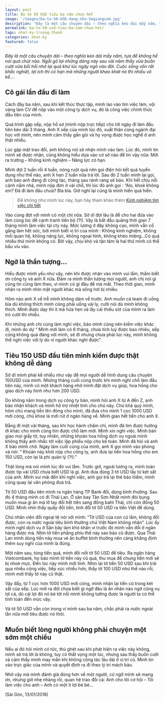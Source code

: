 ```yaml
---
layout: post
title: Ba tờ 50 USD tiêu ba năm chưa hết  
image: '/images/ba-to-50-USD-dang-nho-Vegiangcom.jpg'
description: "Đây là một câu chuyện dài – theo nghĩa kéo dài mấy năm, tựa đề không hề nói quá chút nào. Ngồi gõ lại những dòng này sau vài năm thấy vừa buồn cười vừa bồi hồi nhớ lại quá khứ"
permalink: ba-to-50-usd-tieu-ba-nam-chua-het/
tags: nhat-ky-truong-thanh
categories: nhat-ky
featured: false
---
```

_Đây là một câu chuyện dài – theo nghĩa kéo dài mấy năm, tựa đề không hề nói quá chút nào. Ngồi gõ lại những dòng này sau vài năm thấy vừa buồn cười vừa bồi hồi nhớ lại quá khứ  lúc ngây ngô vào đời. Cuộc sống vốn rất khắc nghiệt, lợi ích thì có hạn mà những người khao khát nó thì nhiều vô kể…._

## Cô gái lần đầu đi làm

Cách đây ba năm, sau khi kết thúc thực tập, mình lao vào tìm việc làm, vội vàng làm CV để nộp vào một công ty dịch vụ, đó là công việc chính thức đầu tiên của mình.

Quá trình gặp sếp, nộp hồ sơ (mình nộp trực tiếp) cho tới ngày đi làm đầu tiên kéo dài 3 tháng. Anh X sếp của mình lúc đó, xuất thân cùng ngành đại học với mình, nên mình cảm thấy gần gũi và hy vọng được học nghề ở anh thật nhiều. 

Lúc gặp mặt trao đổi, anh không nói sẽ nhận mình vào làm. Lúc đó, mình tin mình sẽ được nhận, cũng không hiểu dựa vào cơ sở nào để tin vậy nữa: Mới ra trường – Không kinh nghiệm – Năng lực có hạn.

Mình đợi 2 tuần rồi 4 tuần, nóng ruột quá nên gọi điện hỏi kết quả tuyển dụng như thế nào, anh X hẹn 2 tuần nữa trả lời. Sau đó 2 tuần mình lại gọi, anh báo anh đang đi công tác, tháng sau rảnh rang sẽ báo. Khi hết chịu nổi cảnh nằm nhà, mình nộp đơn ở vài chỗ, thì lúc đó anh gọi : “Alo, khoẻ không em? Đã đi làm đâu chưa? Bla bla. Giờ nghĩ lại cũng là mình hiền quá hiền.

> Để không như mình lúc này, bạn hãy tham khảo thêm [Kinh nghiệm tìm việc chi tiết]( https://vegiang.com/kinh-nghiem-tim-viec-lam-xin-viec-khong-ma-la-tim-viec/) 

Vào cùng đợt với mình có một chị nữa. Sở dĩ đợi lâu là để cho hai đứa vào làm cùng lúc để cạnh tranh tiến bộ (?!). Vậy là bắt đầu quãng thời gian 7 tháng mình làm việc tại cty này. Mức lương ở đây không cao, mình vẫn cố gắng làm hết sức, bởi mình biết vị trí của mình : Không kinh nghiệm, không mối quan hệ, không năng lực, không ngoại hình, không khéo miệng…Có quá nhiều thứ mình không có. Bởi vậy, chịu khó và tận tâm là hai thứ mình có thể bấu víu vào.

## Ngỡ là thần tượng…

Hiểu được mình yếu như vậy, nên khi được nhận vào mình vui lắm, thầm biết ơn công ty và anh X nữa. Đâm ra mình thần tượng mọi người, anh chị nói gì cũng tin cũng làm theo, vì mình có gì đâu để mà mất. Theo thời gian, mình nhận ra mình nhìn mặt người khác mà sống hơi bị nhiều. 

Hôm nào anh X về trễ mình không dám về trước. Anh muốn cả team đi uống bia dù không thích mình cũng phải uống vài ly, cười nói dù mình không thích. Mình được dạy thì ít mà hứa hẹn và lấy cái thiếu sót của mình ra làm trò cười thì nhiều.

Khi những anh chị cùng làm nghỉ việc, bảo mình cũng nên kiếm việc khác đi, mình do dự “ Mình mới làm có 6 tháng, chưa tích luỹ được bao nhiêu, sếp cũng không quá đáng với mình, sẽ đi nhưng chưa phải lúc này, mình không thể nghỉ việc với lý do vì người khác nghỉ được”.

## Tiêu 150 USD đầu tiên mình kiếm được thật không dễ dàng

Sở dĩ mình phải kể nhiều như vậy để mọi người dễ hình dung câu chuyện 150USD của mình. Những tháng cuối cùng trước khi mình nghỉ chỗ làm đầu tiên này, mình có một khách hàng nhờ mình đặt dịch vụ giúp, hoa hồng cho giao dịch này hình như hơn 200 USD.

Do không nằm trong dịch vụ công ty bán, mình hỏi anh X từ A đến Z, anh bảo nhận khách và mình hỗ trợ nhiệt tình cho chú này. Chú khá quý mình, hôm chú mang tiền lên đóng cho mình, đã đưa cho mình 1 cọc 1000 USD mới cóng, chú khoe là mới rút ở ngân hàng về. Mình giao hết tiền cho anh X. 

Bẵng đi một vài tháng, sau khi học hành chăm chỉ, mình đã tìm được hướng đi khác cho mình cũng tìm được chỗ làm mới. Mình xin nghỉ việc. Mình bàn giao mọi giấy tờ, tuy nhiên, những khoản hoa hồng dịch vụ ngoài mình không thấy anh nhắc tới việc lập phiếu nộp cho kế toán. Mình đã hỏi và anh X bảo mình chờ. Ngày làm cuối cùng của mình, anh X gọi mình vào phòng và nói: “ Khoản này khỏi nộp cho công ty, anh đưa lại tiền hoa hồng cho em 150 USD, còn lại là phí quản lý (?!).” 

Thật lòng mà nói mình lúc đó vui lắm. Trước giờ, ngoài lương ra, mình toàn được tip vài USD chưa biết USD là gì. Anh đưa đúng 3 tờ USD lấy từ két sắt của anh. Mình vui mãi đến khi nghỉ việc, anh gọi trả lại thẻ bảo hiểm, mình cũng quay lại văn phòng đưa trả.

Tờ 50 USD đầu tiên mình ra ngân hàng TP Bank đổi, dùng bình thường. Sau đó 4 tháng mình có đi Thái Lan. Ở sân bay Tân Sơn Nhất mình đói bụng muốn mua gì ăn mà lỡ tay đổi hết tiền sang đồng baht Thái, chỉ còn đồng 50 USD. Mình nhìn thấy quầy đổi tiền, tính đổi tờ 50 USD ra tiền Việt để dùng. 

Chú nhân viên đổi ngoại tệ nói với mình: “Tờ USD của con cũ lắm, không đổi được, con ra nước ngoài tiêu bình thường chứ Việt Nam không nhận”. Lúc ấy mình nghĩ dịch vụ ở Sân bây làm khó khăn vì trước đó mình vẫn đổi ở ngân hàng được mà. Nhìn tờ tiền phẳng phiu thế này sao bảo cũ được. Qua Thái Lan mình dùng tiền này mua vé ăn buffet bình thường nên càng khẳng định thêm suy nghĩ của mình là đúng.

Một năm sau, túng tiền quá, mình đổi nốt tờ 50 USD để tiêu. Ra ngân hàng Vietcombank, họ bảo mình tờ tiền này cũ quá, thu mua để chung tiền mới sẽ bị nhoè mực. Đến lúc này mình mới tỉnh. Nhìn lại tờ tiền 50 USD sau khi trải qua nhiều công việc, tiếp xúc nhiều hơn, thấy tờ 100 USD như thế nào rồi, mình mới thấy tờ này cũ thật. 

Vậy đấy, từ 1 cọc hơn 1000 USD mới cóng, mình nhận lại tiền cũ trong két sắt của sếp. Lúc mới ra đời chưa biết gì ngỡ đâu là ân nhân nào ngờ cũng vụ lợi cả, dù cái lợi đó nó bé tới nỗi mình không tưởng được là người ta có thể tính toán đến mức vậy.

Và tờ 50 USD vẫn còn trong ví mình sau ba năm, chắc phải ra nước ngoài lần nữa mới tiêu được nó thôi.

## Muốn biết lòng người không phải chuyện một sớm một chiều

Nếu ai đó hỏi mình có tức, thù ghét sau khi phát hiện ra việc này không, mình sẽ trả lời là không, tuy có thất vọng một lúc, nhưng sau thấy buồn cười và cảm thấy mình may mắn khi không cộng tác lâu dài ở vị trí cũ. Mình tin vào trực giác của mình và quyết định ra đi theo lý trí mách bảo. 

Nhờ vậy mà mình đánh giá đúng hơn về một người, cứ ngỡ mình sẽ mang ơn, nhưng giờ nhẹ nhàng rồi, quan hệ trao đổi cả: Anh cho tôi cơ hội – Tôi làm việc cho anh – Anh có một ít lợi bé bé…

(Sài Gòn, 13/01/2018)
